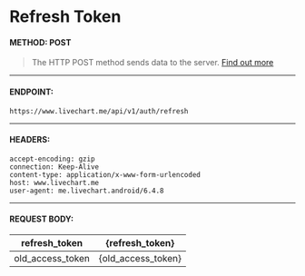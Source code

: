 # Refresh Token

#### METHOD: POST
> The HTTP POST method sends data to the server. [Find out more](https://developer.mozilla.org/en-US/docs/Web/HTTP/Methods/POST)

___

#### ENDPOINT:
` https://www.livechart.me/api/v1/auth/refresh `

___

#### HEADERS:

```http
accept-encoding: gzip
connection: Keep-Alive
content-type: application/x-www-form-urlencoded
host: www.livechart.me
user-agent: me.livechart.android/6.4.8
```

___

#### REQUEST BODY:

| refresh_token | {refresh_token} |
|---|---|
| old_access_token | {old_access_token} |
